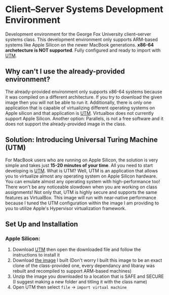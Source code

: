 # Client–Server Systems Development Environment

Development environment for the George Fox University client–server systems class. This development environment only supports ARM-based systems like Apple Silicon on the newer MacBook generations. **x86-64 archetecture is NOT supported**. Fully configured and ready to import with [UTM](https://mac.getutm.app/).

## Why can't I use the already-provided environment?
The already-provided environment only supports x86-64 systems because it was compiled on a different architecture. If you try to download the given image then you will not be able to run it. Additionally, there is only one application that is capable of virtualizing different operating systems on Apple silicon and that application is [UTM](https://mac.getutm.app/). Virtualbox does not currently support Apple Silicon. Another option: Parallels, is not a free software and it does not support the already-provided image in the class.

## Solution: Introducing Universal Turing Machine (UTM)
For MacBook users who are running on Apple Silicon, the solution is very simple and takes just **15-20 minutes of your time**. All you need to start developing is [UTM](https://mac.getutm.app/). What is UTM? Well, UTM is an application that allows you to virtualize almost any operating system on Apple Silicon hardware. You can emulate almost any operating system with high-performance too! There won't be any noticeable slowdown when you are working on class assignments! Not only that, UTM is highly secure and supports the same features as VirtualBox. This image will run with near-native performance because I tuned the UTM configuration within the image I am providing to you to utilize Apple's Hypervisor virtualization framework.

## Set Up and Installation
### Apple Silicon:
1. Download [UTM](https://mac.getutm.app/) then open the downloaded file and follow the instructions to install it
2. Download [the image](https://drive.google.com/file/d/16yB9sQu3UQ1nXqLO7BCxMFFvKGDZ24hd/view?usp=sharing) I built (Don't worry I built this image to be an exact clone of the class-provided one, every dependancy and libaray was rebuilt and recompiled to support ARM-based machines)
3. Unzip the image you downloaded to a location that is SAFE and SECURE (I suggest making a new folder and titling it with the class name)
4. Open UTM then select `file` -> `import virtual machine`

